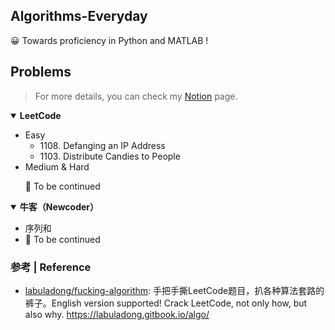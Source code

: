 ## Algorithms-Everyday

😀 Towards proficiency in Python and MATLAB !

## Problems

> For more details, you can check my [Notion](https://www.notion.so/yujiehe/AlgorithmsEveryday-bbc9912f4dab4d7a9189309ba27e65cd) page.

<details open><summary><b>LeetCode</b></summary>
    <div>
        <ul>
            <li> Easy
                <ul>
                    <li> 1108. Defanging an IP Address
                    <li> 1103. Distribute Candies to People
                </ul>
            <li> Medium & Hard
                <p> 🚨 To be continued </p>
		</ul>
    </div> 
</details>

<details open><summary><b>牛客（Newcoder）</b></summary>
    <div>
        <ul>
            <li> 序列和
            <li> 🚨 To be continued
		<ul>
    </div> 
</details>

### 参考 | Reference

- [labuladong/fucking-algorithm](https://github.com/labuladong/fucking-algorithm/): 手把手撕LeetCode题目，扒各种算法套路的裤子。English version supported! Crack LeetCode, not only how, but also why. https://labuladong.gitbook.io/algo/